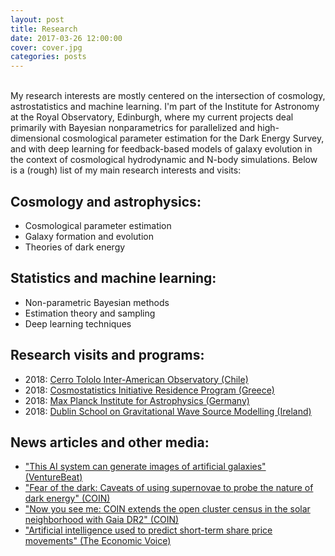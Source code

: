 ```yaml
---
layout: post
title: Research
date: 2017-03-26 12:00:00
cover: cover.jpg
categories: posts
---
```


<br>
My research interests are mostly centered on the intersection of cosmology, astrostatistics and machine learning. I'm part of the Institute for Astronomy at the Royal Observatory, Edinburgh, where my current projects deal primarily with Bayesian nonparametrics for parallelized and high-dimensional cosmological parameter estimation for the Dark Energy Survey, and with deep learning for feedback-based models of galaxy evolution in the context of cosmological hydrodynamic and N-body simulations. Below is a (rough) list of my main research interests and visits:

## Cosmology and astrophysics:

* Cosmological parameter estimation
* Galaxy formation and evolution
* Theories of dark energy

## Statistics and machine learning:

* Non-parametric Bayesian methods
* Estimation theory and sampling
* Deep learning techniques


## Research visits and programs:

* 2018: [Cerro Tololo Inter-American Observatory (Chile)](http://www.ctio.noao.edu/noao)
* 2018: [Cosmostatistics Initiative Residence Program (Greece)](https://cosmostatistics-initiative.org)
* 2018: [Max Planck Institute for Astrophysics (Germany)](https://www.mpa-garching.mpg.de)
* 2018: [Dublin School on Gravitational Wave Source Modelling (Ireland)](https://maths.ucd.ie/dsgwsm)

## News articles and other media:

* ["This AI system can generate images of artificial galaxies" (VentureBeat)](https://venturebeat.com/2018/11/08/this-ai-system-can-generate-images-of-artificial-galaxies)
* ["Fear of the dark: Caveats of using supernovae to probe the nature of dark energy" (COIN)](https://cosmostatistics-initiative.org/news/sncosmo/)
* ["Now you see me: COIN extends the open cluster census in the solar neighborhood with Gaia DR2" (COIN)](https://cosmostatistics-initiative.org/coin-gaia_ocs/)
* ["Artificial intelligence used to predict short-term share price movements" (The Economic Voice)](https://www.economicvoice.com/artificial-intelligence-used-to-predict-short-term-share-price-movements/)

<br>
